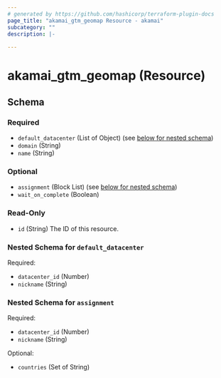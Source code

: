 ```yaml
---
# generated by https://github.com/hashicorp/terraform-plugin-docs
page_title: "akamai_gtm_geomap Resource - akamai"
subcategory: ""
description: |-
  
---
```


# akamai_gtm_geomap (Resource)





<!-- schema generated by tfplugindocs -->
## Schema

### Required

- `default_datacenter` (List of Object) (see [below for nested schema](#nestedatt--default_datacenter))
- `domain` (String)
- `name` (String)

### Optional

- `assignment` (Block List) (see [below for nested schema](#nestedblock--assignment))
- `wait_on_complete` (Boolean)

### Read-Only

- `id` (String) The ID of this resource.

<a id="nestedatt--default_datacenter"></a>
### Nested Schema for `default_datacenter`

Required:

- `datacenter_id` (Number)
- `nickname` (String)


<a id="nestedblock--assignment"></a>
### Nested Schema for `assignment`

Required:

- `datacenter_id` (Number)
- `nickname` (String)

Optional:

- `countries` (Set of String)
